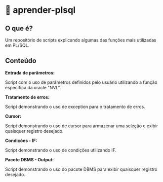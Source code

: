 # :open_book: aprender-plsql
  ## O que é?
  Um repositório de scripts explicando algumas das funções mais utilizadas em PL/SQL.
 
 ## Conteúdo
 **Entrada de parâmetros:**

   Script com o uso de parâmetros definidos pelo usuário utilizando a função específica da oracle "NVL".
   
 **Tratamento de erros:**

   Script demonstrando o uso de exception para o tratamento de erros.
  
 **Cursor:**

   Script demonstrando o uso de cursor para armazenar uma seleção e exibir quaisquer registro desejado.

 **Condições - IF:**

   Script demonstrando o uso de condições utilizando IF.
   
  **Pacote DBMS - Output:**

   Script demonstrando o uso do pacote DBMS para exibir quaisquer registro desejado.
